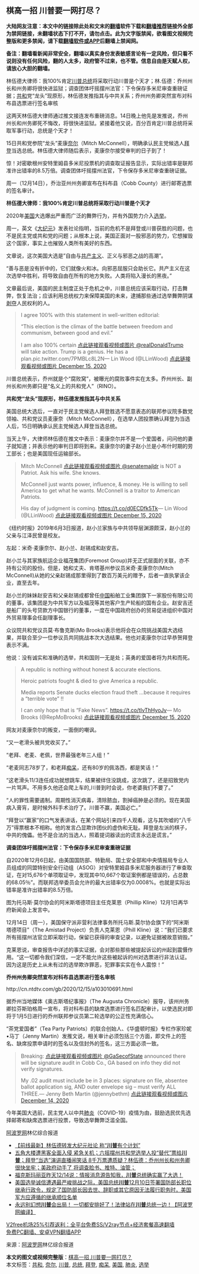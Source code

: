  <h2>棋高一招 川普要一网打尽？</h2> <p class="notice"><b>大陆网友注意：本文中的链接除此处和文末的<a href="https://github.com/bannedbook/fanqiang" >翻墙</a>软件下载和<a href="https://github.com/killgcd/justmysocks/blob/master/README.md">翻墙推荐</a>链接外全部为禁网链接，未翻墙状态下打不开，请勿点击。此为文字版禁闻，欲看图文视频完整版和更多禁闻，请下载<a href="https://github.com/bannedbook/fanqiang">翻墙软件或APP</a>后翻墙上禁闻网。</p><p>备注：翻墙看新闻非常安全，翻墙以真实身份发表敏感言论有一定风险，但只看不说则没有任何风险，翻的人太多，政府管不过来，也不管。信息自由是天赋人权，请放心大胆的翻墙。</b></p>  <div class="entry"> <p id="summary">林伍德大律师：我100%肯定<a href="https://www.bannedbook.org/bnews/tag/%e5%b7%9d%e6%99%ae/" class="st_tag internal_tag" rel="tag" title="标签 川普 下的日志">川普</a><a href="https://www.bannedbook.org/bnews/tag/%e6%80%bb%e7%bb%9f/" class="st_tag internal_tag" rel="tag" title="标签 总统 下的日志">总统</a>将采取行动川普是个天才；林.伍德：乔州州长和州务卿将很快进监狱；调查团体吁摇摆州法官：下令保存多米尼审查重磅证据；<a href="https://www.bannedbook.org/bnews/tag/%E5%85%B1%E5%92%8C/" class="st_tag internal_tag" rel="tag" title="标签 共和 下的日志">共和</a>党“龙头”现原形，林伍德发推指其与中共关系；乔州州务卿突然宣布对科布县选票进行签名审核</p> <p>这两天林伍德大律师通过推文接连发布重磅消息。14日晚上他先是发推说，乔州州长和州务卿死不悔改，将很快进监狱。紧接着他又说，百分百肯定川普总统将采取军事行动，总统是个天才！</p> <p>15日共和党参院“龙头”麦康<a href="https://www.bannedbook.org/bnews/tag/%E5%A5%88%E5%B0%94/" class="st_tag internal_tag" rel="tag" title="标签 奈尔 下的日志">奈尔</a>（Mitch McConnell），明确承认民主党候选人<a href="https://www.bannedbook.org/bnews/tag/%e6%8b%9c%e7%99%bb/" class="st_tag internal_tag" rel="tag" title="标签 拜登 下的日志">拜登</a>当选总统。林伍德大律师随后表示，麦康奈尔接受审判的日子到了！</p> <p>惊！对密歇根州安特里姆县多米尼投票机的调查取证报告显示，实际出错率是联邦准许出错率的8.5万倍。调查团体吁摇摆州法官，下令保存多米尼审查重磅证据。</p> <p>周一（12月14日），乔治亚州州务卿宣布在科布县（Cobb County）进行邮寄选票的签名审计。</p> <p><strong>林伍德大律师：我100%肯定川普总统将采取行动川普是个天才</strong></p> <p>2020年<a href="https://www.bannedbook.org/bnews/tag/%e7%be%8e%e5%9b%bd/" class="st_tag internal_tag" rel="tag" title="标签 美国 下的日志">美国</a>大选爆出严重而广泛的舞弊行为，并有外国势力介入<a href="https://www.bannedbook.org/bnews/tag/%e9%80%89%e4%b8%be/" class="st_tag internal_tag" rel="tag" title="标签 选举 下的日志">选举</a>。</p> <p>周一，英文《<span class='wp_keywordlink_affiliate'><a href="http://www.epochtimes.com/" title="大纪元" target="_blank">大纪元</a></span>》发表社论指明，当前的危机不是拜登或川普获胜的问题，也不是民主党或共和党的问题；从根本上说，美国正面对一股邪恶的势力，它想摧毁这个国家，事实上也摧毁人类所有美好的东西。</p> <p>文章说，这次美国大选是&#8221;自由与<span class='wp_keywordlink'><a href="https://www.bannedbook.org/forum2/topic6177.html" title="《共产主义的终极目的》" target="_blank">共产主义</a></span>、正义与邪恶之战的高潮&#8221;。</p> <p>&#8220;善与恶是没有折中的，它们就像火和冰。向邪恶屈服只会助长它。共产主义在这次选举中胜利，将导致自由在所有的地方失败。人类将陷入漫长的黑夜。&#8221;</p> <p>文章最后说，美国的民主制度正处于危机之中，川普总统应该采取行动，打击舞弊，恢复法治；应该利用总统权力来保障美国的未来，逮捕那些通过选举舞弊阴谋<span class='wp_keywordlink'><a href="https://www.bannedbook.org/forum2/topic21.html" title="《剥夺》 黄建民 著" target="_blank">剥夺</a></span>人民权利的人。</p> <blockquote><p>I agree 100% with this statement in well-written editorial:</p> <p>“This election is the climax of the battle between freedom and communism, between good and evil.”</p>  <p>I am also 100% certain <a href="https://twitter.com/realDonaldTrump?ref_src=twsrc%5Etfw">点此链接观看视频或图片 @realDonaldTrump</a> will take action. Trump is a genius. He has a plan.pic.twitter.com/7PMBLc8L2N— Lin Wood (@LLinWood) <a href="https://twitter.com/LLinWood/status/1338715369566048256?ref_src=twsrc%5Etfw">点此链接观看视频或图片 December 15, 2020</a></p></blockquote> <p>川普总统表示，乔州就是个“腐败窝”，被曝光的腐败事件实在太多。乔州州长、副州长和州务卿只是“名义上的共和党人”（RINO）。</p> <p><strong>共和党“龙头”现原形，林伍德发推指其与中共关系</strong></p> <p>美国总统大选后，一直对于民主党候选人拜登胜选不愿意表态的联邦参议院多数党领袖、共和党议员麦康奈（Mitch McConnell），在选举人团投票确认拜登为当选人后，15日明确承认民主党候选人拜登当选总统。</p> <p>当天上午，大律师林伍德在推文中表示：麦康奈尔并不是一个爱国者，问问他的妻子就知道；并表示他的审判日即将到来。麦康奈尔的妻子赵小兰是小布什时期的劳工部长；也是美国现任运输部长。</p> <blockquote><p>Mitch McConnell <a href="https://twitter.com/senatemajldr?ref_src=twsrc%5Etfw">点此链接观看视频或图片 @senatemajldr</a> is NOT a Patriot. Ask his wife. She knows.</p> <p>McConnell just wants power, influence, &amp; money. He is willing to sell America to get what he wants. McConnell is a traitor to American Patriots.</p> <p>His day of judgment is coming. <a href="https://t.co/d0ECDfk5Tk">https://t.co/d0ECDfk5Tk</a>— Lin Wood (@LLinWood) <a href="https://twitter.com/LLinWood/status/1338914009660133378?ref_src=twsrc%5Etfw">点此链接观看视频或图片 December 15, 2020</a></p></blockquote> <p>《纽约时报》2019年6月3日报道，赵小兰家族与中共领导层渊源颇深，赵小兰的父亲与江泽民曾是校友。</p> <p>左起：米奇·麦康奈尔、赵小兰、赵锡成和赵安吉。</p> <p>赵小兰与其家族航运企业福茂集团(Foremost Group)并无正式层面的关联，亦不持有公司的股份。但是，她和丈夫、肯塔基州参议员米奇·麦康奈尔(Mitch McConnell)从她的父亲赵锡成那里得到了数百万美元的赠予，后者一直执掌该企业，直至去年。</p> <p>赵小兰的妹妹赵安吉和父亲赵锡成都曾任<span class='wp_keywordlink_affiliate'><a href="https://www.bannedbook.org/" title="中国" target="_blank">中国</a></span>船舶工业集团旗下一家股份有限公司的董事，该集团是为中共军方以及福茂等其他客户生产轮船的国有企业。赵安吉还是船厂的头号贷款方中国银行的董事，一度在中国政府创办的贸易促进组织中国对外贸易理事会任副理事长。</p> <p>众议院共和党议员莫·布鲁克斯(Mo Brooks)表示他将会在众院挑战美国大选结果，并联合至少一位参议员共同挑战本次大选结果。他也对麦康奈尔过早恭贺拜登表示不满。</p>  <p>他说：没有诚实和准确的选举，共和国则一无是处；英勇的爱国者将为共和而死。</p> <blockquote><p>A republic is nothing without honest &amp; accurate elections.</p> <p>Heroic patriots fought &amp; died to give America a republic.</p> <p>Media reports Senate ducks election fraud theft &#8230;because it requires a “terrible vote” !!</p> <p>I can only hope that is “Fake News”. <a href="https://t.co/tIvThHyoJv">https://t.co/tIvThHyoJv</a>— Mo Brooks (@RepMoBrooks) <a href="https://twitter.com/RepMoBrooks/status/1338952080061554691?ref_src=twsrc%5Etfw">点此链接观看视频或图片 December 15, 2020</a></p></blockquote> <p>网友对麦康奈尔的叛变，一面倒的嘲讽。</p> <p>“又一老滑头被共党收买了。”</p> <p>“老拜、老麦、老佩，世界最强老年三人组！”</p> <p>“老麦同志78岁了，和老拜<a href="https://www.bannedbook.org/bnews/tag/%E7%97%B4%E5%91%86/" class="st_tag internal_tag" rel="tag" title="标签 痴呆 下的日志">痴呆</a>，还有80岁的佩洛西，都是笑话！”</p> <p>“这老滑头11/3连任成功就想跳车，结果被绊住没跳成，这次跳了，还是招致党内一片骂声。不用多久他还会爬上车的,川普到时会说，你老婆我们不要了。”</p> <p>“人的罪性需要遏制。周期性消灭病毒，清除脓血，割掉癌肿是必须的。现在美国病入膏肓，是时候外科手术治疗了。川普不赢，美国必亡。”</p> <p>“拜登以“赢家”的口气发表讲话，在某个网站引来四千人观看，这与其吹嘘的“八千万”得票根本不相称。他的发言凸显欺诈团伙的虚伪和无耻。拜登是左派的棋子，中共的傀儡。他不是合法的当选人，照着提词器读出的谎言永远是谎言。”</p> <p><strong>调查团体吁摇摆州法官：下令保存多米尼审查重磅证据</strong></p>  <p>自2020年12月6日起，由美国国防部、特勤局、国土安全部和中央情报局专业人员组成的同盟特别安全行动组（ASOG）对安特里姆县多米尼服务器进行了审查取证，在对15,676个单项取证中，发现其中10,667个取证案例都是错误的，占总数的68.05％”。而联邦选举委员会允许的最大出错率仅为0.0008%。也就是实际出错率是准许出错率的8.5万倍。</p> <p>图为托马斯‧莫尔协会的阿米斯塔德项目主任克莱恩（Phillip Kline）12月1日再华府新闻会上发言中。</p> <p>12月14日（周一），美国保守派非营利法律事务所托马斯.莫尔协会旗下的“阿米斯塔德项目”（The Amistad Project）负责人克莱恩（Phill Kline）说：“我们已要求所有摇摆州法官立即采取行动，保留已获得的审查记录，以避免证据被故意销毁。”</p> <p>克莱恩说，审查报告中详述的事实证据，会对那些那些被提起诉讼的州起到震慑作用。“这一切都令我们深信，一定不能允许这些被起诉的州对选票进行非法认证。因为这是历史上从未有过的选举欺诈罪恶，犯罪事实实在令人震惊！”</p> <p><strong>乔州州务卿突然宣布对科布县选票进行签名审核</strong></p> <p>http://cn.ntdtv.com/gb/2020/12/15/a103010691.html</p> <p>据乔州当地媒体《奥古斯塔纪事报》（The Augusta Chronicle）报导，该州州务卿拉芬斯珀格周一宣布，将对科布县的缺席选票进行签名匹配审计，以使选民对即将于1月5日进行的乔州联邦参议员第二轮选举的公正性充满信心。</p> <p>“茶党爱国者”（Tea Party Patriots）的联合创始人、《华盛顿时报》专栏作家珍妮•马丁（Jenny Martin）发推文说，相关审计必须包括三个方面，即文件上的签名、缺席投票申请时的签名以及信封外的签名，这三方面必须一致。</p> <blockquote><p>Breaking:    <a href="https://twitter.com/GaSecofState?ref_src=twsrc%5Etfw">点此链接观看视频或图片 @GaSecofState</a> announced there will be signature audit in Cobb Co., GA based on info they did not verify signatures.</p> <p>My .02 audit must include be in 3 places: signature on file, absentee ballot application sig, AND outer envelope sig &#8211; must verify ALL THREE.— Jenny Beth Martin (@jennybethm) <a href="https://twitter.com/jennybethm/status/1338571098359799816?ref_src=twsrc%5Etfw">点此链接观看视频或图片 December 14, 2020</a></p></blockquote> <p>今年美国大选前，民主党人以中共<a href="https://www.bannedbook.org/bnews/tag/%e8%82%ba%e7%82%8e/" class="st_tag internal_tag" rel="tag" title="标签 肺炎 下的日志">肺炎</a>（COVID-19）疫情为由，鼓励选民优先选择邮寄和缺席选票进行投票，导致选举舞弊泛滥全国。</p> <p><span class='wp_keywordlink_affiliate'><a href="https://www.aboluowang.com/" title="阿波罗网" target="_blank">阿波罗网</a></span>林亿综合报道</p> <p></p>  <p></p> <ul class='op-related-articles' title='相关阅读'> <li><a href='https://www.bannedbook.org/bnews/bannedvideo/20201216/1449121.html' target='_blank'>【前线最新】林伍德转发大纪元社论 称“<b>川普</b>有个计划”</a></li> <li><a href='https://www.bannedbook.org/bnews/bannedvideo/20201216/1449118.html' target='_blank'>五角大楼遭黑客全面入侵 紧急关机；六摇摆州共和党选举人投“替代”票给<b>川普</b>；拜登“当选”演讲直播闹笑话 8千万票遭质疑？林伍德：乔州州长和州务卿 很快坐牢；美政府动手了 将调查脸书、推特、油管；</a></li> <li><a href='https://www.bannedbook.org/bnews/bannedvideo/20201216/1449079.html' target='_blank'>福克斯玛丽亚昨天12/14说：情报消息源告知我，<b>川普</b>总统确实赢了大选！</a></li> <li><a href='https://www.bannedbook.org/bnews/bannedvideo/20201216/1449031.html' target='_blank'>美国选举诚信遭遇最严峻挑战之际，美国总统<b>川普</b>12月10日签署国防部长职位继承行政令，规定了国防部长因去世、辞职或其它原因无法履行职务时，美国军方应遵循的继承顺位名单</a></li> <li><a href='https://www.bannedbook.org/bnews/topimagenews/20201216/1449015.html' target='_blank'>永远别幻想<b>川普</b>会出局！ 一切都安排好了！法律站在<b>川普</b>总统一边！【阿波罗网编译】</a></li> </ul> <p class="texttj"> <a href="https://www.bannedbook.org/forum23/topic22702.html" target="_blank">V2free机场25%引荐返利：全平台免费SS/V2ray节点+经济套餐高速翻墙</a><br/> <a href="https://github.com/bannedbook/fanqiang/wiki/%E7%A6%81%E9%97%BB%E7%BD%91%E5%AE%89%E5%8D%93%E7%BF%BB%E5%A2%99%E6%96%B0%E9%97%BBAPP" target="_blank">免费PC翻墙、安卓VPN翻墙APP</a></p><p> 来源：<a href="https://www.aboluowang.com/2020/1216/1534764.html" target="_blank">阿波罗网</a>林亿综合报道 </p><a name='sharetosocial'></a>       <div><b>本文的图文或视频完整版</b>：<a href='https://www.bannedbook.org/bnews/topimagenews/20201216/1449151.html'>棋高一招 川普要一网打尽？</a></div>  </div><!--END ENTRY--> <div class="postfooter"> <div>本文标签：<a href="https://www.bannedbook.org/bnews/tag/%E5%85%B1%E5%92%8C/" rel="tag">共和</a>, <a href="https://www.bannedbook.org/bnews/tag/%E5%A5%88%E5%B0%94/" rel="tag">奈尔</a>, <a href="https://www.bannedbook.org/bnews/tag/%e5%b7%9d%e6%99%ae/" rel="tag">川普</a>, <a href="https://www.bannedbook.org/bnews/tag/%e6%80%bb%e7%bb%9f/" rel="tag">总统</a>, <a href="https://www.bannedbook.org/bnews/tag/%e6%8b%9c%e7%99%bb/" rel="tag">拜登</a>, <a href="https://www.bannedbook.org/bnews/tag/%E7%97%B4%E5%91%86/" rel="tag">痴呆</a>, <a href="https://www.bannedbook.org/bnews/tag/%e7%be%8e%e5%9b%bd/" rel="tag">美国</a>, <a href="https://www.bannedbook.org/bnews/tag/%e8%82%ba%e7%82%8e/" rel="tag">肺炎</a>, <a href="https://www.bannedbook.org/bnews/tag/%e9%80%89%e4%b8%be/" rel="tag">选举</a></div>  </div><!--END POSTFOOTER--> 